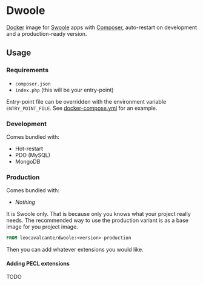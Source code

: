 # Dwoole
[Docker](https://www.docker.com/) image for [Swoole](https://www.swoole.co.uk/) apps with [Composer](https://getcomposer.org/), auto-restart on development and a production-ready version.

## Usage

### Requirements
- `composer.json`
- `index.php` (this will be your entry-point)

Entry-point file can be overridden with the environment variable `ENTRY_POINT_FILE`. See [docker-compose.yml](https://github.com/leocavalcante/siler/blob/master/examples/swoole-chat/docker-compose.yml) for an example.

### Development
Comes bundled with:
- Hot-restart
- PDO (MySQL)
- MongoDB

### Production
Comes bundled with:
- *Nothing*

It is Swoole only. That is because only you knows what your project really needs.
The recommended way to use the production variant is as a base image for you project image.

```Dockerfile
FROM leocavalcante/dwoole:<version>-production
```

Then you can add whatever extensions you would like.

#### Adding PECL extensions
TODO
